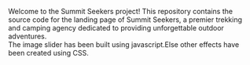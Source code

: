 Welcome to the Summit Seekers project! This repository contains the source code for the landing page of Summit Seekers, a premier trekking and camping agency dedicated to providing unforgettable outdoor adventures.
<br>
The image slider has been built using javascript.Else other effects have been created using CSS.
